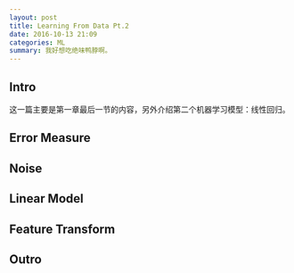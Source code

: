 ```yaml
---
layout: post
title: Learning From Data Pt.2
date: 2016-10-13 21:09
categories: ML
summary: 我好想吃绝味鸭脖啊。
---
```


## Intro

这一篇主要是第一章最后一节的内容，另外介绍第二个机器学习模型：线性回归。

## Error Measure

## Noise

## Linear Model

## Feature Transform

## Outro
